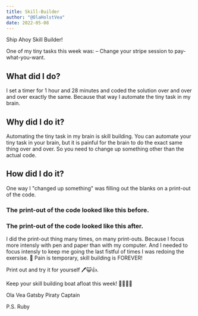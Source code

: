 ```yaml
---
title: Skill-Builder
author: "@OlaHolstVea"
date: 2022-05-08
---
```


Ship Ahoy Skill Builder!

One of my tiny tasks this week was:
– Change your stripe session to pay-what-you-want.

## What did I do?

I set a timer for 1 hour and 28 minutes and coded the solution over and over and over exactly the same. Because that way I automate the tiny task in my brain.

## Why did I do it?

Automating the tiny task in my brain is skill building. You can automate your tiny task in your brain, but it is painful for the brain to do the exact same thing over and over. So you need to change up something other than the actual code.

## How did I do it?

One way I "changed up something" was filling out the blanks on a print-out of the code.

### The print-out of the code looked like this before.

<!-- ![Han Stripe pay-what-you-want blaster before](email-list-2021-2026/38-week/email_skill_builder_stripe_2.png) -->

### The print-out of the code looked like this after.

<!-- ![Han Stripe pay-what-you-want blaster after](email-list-2021-2026/38-week/email_skill_builder_stripe_3.png) -->

I did the print-out thing many times, on many print-outs. Because I focus more intensly with pen and paper than with my computer. And I needed to focus intensly to keep me going the last fistful of times I was redoing the exersise. 😬 Pain is temporary, skill building is FOREVER!

Print out and try it for yourself 🖊️😺👍.

Keep your skill building boat afloat this week!
🔧⛵🏴‍☠️

Ola Vea
Gatsby Piraty Captain

P.S.
Ruby
